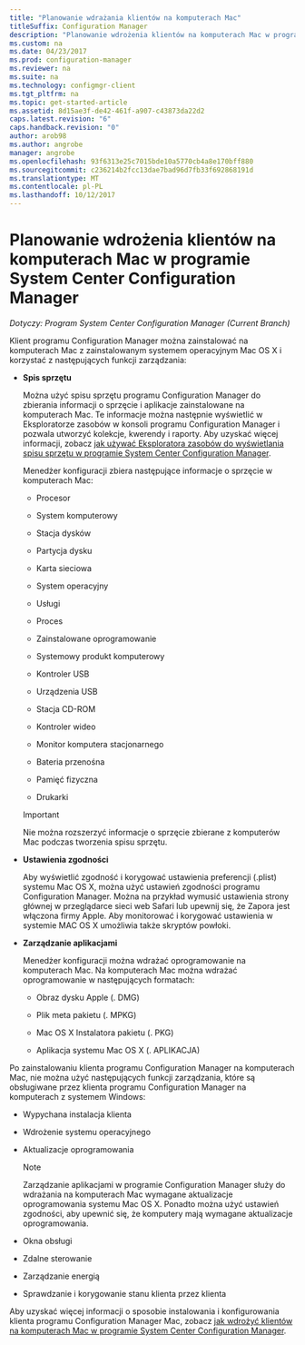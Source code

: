```yaml
---
title: "Planowanie wdrażania klientów na komputerach Mac"
titleSuffix: Configuration Manager
description: "Planowanie wdrożenia klientów na komputerach Mac w programie System Center Configuration Manager."
ms.custom: na
ms.date: 04/23/2017
ms.prod: configuration-manager
ms.reviewer: na
ms.suite: na
ms.technology: configmgr-client
ms.tgt_pltfrm: na
ms.topic: get-started-article
ms.assetid: 8d15ae3f-de42-461f-a907-c43873da22d2
caps.latest.revision: "6"
caps.handback.revision: "0"
author: arob98
ms.author: angrobe
manager: angrobe
ms.openlocfilehash: 93f6313e25c7015bde10a5770cb4a8e170bff880
ms.sourcegitcommit: c236214b2fcc13dae7bad96d7fb33f692868191d
ms.translationtype: MT
ms.contentlocale: pl-PL
ms.lasthandoff: 10/12/2017
---
```

# <a name="planning-for-client-deployment-to-mac-computers-in-system-center-configuration-manager"></a>Planowanie wdrożenia klientów na komputerach Mac w programie System Center Configuration Manager

*Dotyczy: Program System Center Configuration Manager (Current Branch)*

Klient programu Configuration Manager można zainstalować na komputerach Mac z zainstalowanym systemem operacyjnym Mac OS X i korzystać z następujących funkcji zarządzania:  

-   **Spis sprzętu**  

     Można użyć spisu sprzętu programu Configuration Manager do zbierania informacji o sprzęcie i aplikacje zainstalowane na komputerach Mac. Te informacje można następnie wyświetlić w Eksploratorze zasobów w konsoli programu Configuration Manager i pozwala utworzyć kolekcje, kwerendy i raporty. Aby uzyskać więcej informacji, zobacz [jak używać Eksploratora zasobów do wyświetlania spisu sprzętu w programie System Center Configuration Manager](../../../../core/clients/manage/inventory/use-resource-explorer-to-view-hardware-inventory.md).  

     Menedżer konfiguracji zbiera następujące informacje o sprzęcie w komputerach Mac:  

    -   Procesor  

    -   System komputerowy  

    -   Stacja dysków  

    -   Partycja dysku  

    -   Karta sieciowa  

    -   System operacyjny  

    -   Usługi  

    -   Proces  

    -   Zainstalowane oprogramowanie  

    -   Systemowy produkt komputerowy  

    -   Kontroler USB  

    -   Urządzenia USB  

    -   Stacja CD-ROM  

    -   Kontroler wideo  

    -   Monitor komputera stacjonarnego  

    -   Bateria przenośna  

    -   Pamięć fizyczna  

    -   Drukarki  

    > [!IMPORTANT]  
    >  Nie można rozszerzyć informacje o sprzęcie zbierane z komputerów Mac podczas tworzenia spisu sprzętu.  

-   **Ustawienia zgodności**  

     Aby wyświetlić zgodność i korygować ustawienia preferencji (.plist) systemu Mac OS X, można użyć ustawień zgodności programu Configuration Manager. Można na przykład wymusić ustawienia strony głównej w przeglądarce sieci web Safari lub upewnij się, że Zapora jest włączona firmy Apple. Aby monitorować i korygować ustawienia w systemie MAC OS X umożliwia także skryptów powłoki.  

-   **Zarządzanie aplikacjami**  

     Menedżer konfiguracji można wdrażać oprogramowanie na komputerach Mac. Na komputerach Mac można wdrażać oprogramowanie w następujących formatach:  

    -   Obraz dysku Apple (. DMG)  

    -   Plik meta pakietu (. MPKG)  

    -   Mac OS X Instalatora pakietu (. PKG)  

    -   Aplikacja systemu Mac OS X (. APLIKACJA)  

 Po zainstalowaniu klienta programu Configuration Manager na komputerach Mac, nie można użyć następujących funkcji zarządzania, które są obsługiwane przez klienta programu Configuration Manager na komputerach z systemem Windows:  

-   Wypychana instalacja klienta  

-   Wdrożenie systemu operacyjnego  

-   Aktualizacje oprogramowania  

    > [!NOTE]  
    >  Zarządzanie aplikacjami w programie Configuration Manager służy do wdrażania na komputerach Mac wymagane aktualizacje oprogramowania systemu Mac OS X. Ponadto można użyć ustawień zgodności, aby upewnić się, że komputery mają wymagane aktualizacje oprogramowania.  

-   Okna obsługi  

-   Zdalne sterowanie  

-   Zarządzanie energią  

-   Sprawdzanie i korygowanie stanu klienta przez klienta  

 Aby uzyskać więcej informacji o sposobie instalowania i konfigurowania klienta programu Configuration Manager Mac, zobacz [jak wdrożyć klientów na komputerach Mac w programie System Center Configuration Manager](../../../../core/clients/deploy/deploy-clients-to-macs.md).
